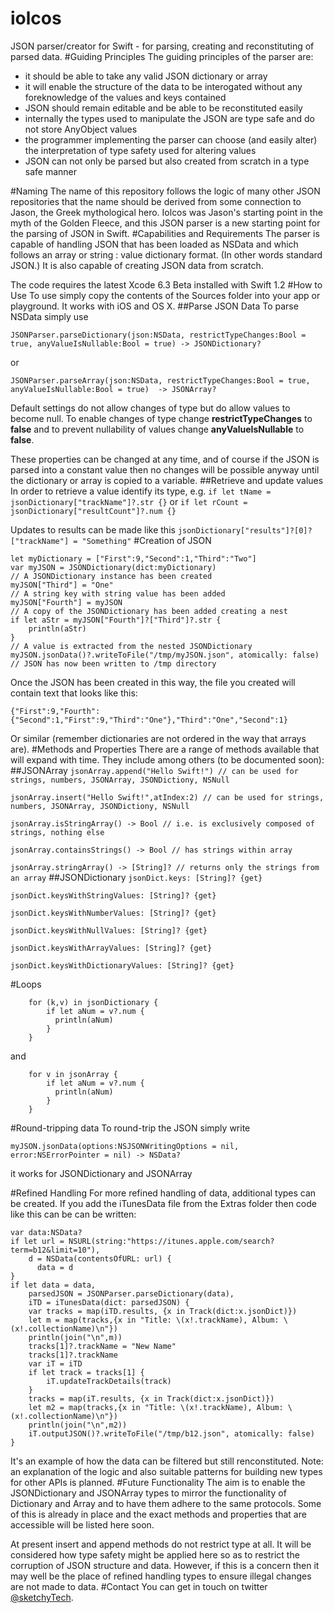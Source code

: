 # iolcos
JSON parser/creator for Swift - for parsing, creating and reconstituting of parsed data.
#Guiding Principles
The guiding principles of the parser are:

* it should be able to take any valid JSON dictionary or array
* it will enable the structure of the data to be interogated without any foreknowledge of the values and keys contained
* JSON should remain editable and be able to be reconstituted easily
* internally the types used to manipulate the JSON are type safe and do not store AnyObject values
* the programmer implementing the parser can choose (and easily alter) the interpretation of type safety used for altering values
* JSON can not only be parsed but also created from scratch in a type safe manner

#Naming
The name of this repository follows the logic of many other JSON repositories that the name should be derived from some connection to Jason, the Greek mythological hero. Iolcos was Jason's starting point in the myth of the Golden Fleece, and this JSON parser is a new starting point for the parsing of JSON in Swift.
#Capabilities and Requirements
The parser is capable of handling JSON that has been loaded as NSData and which follows an array or string : value dictionary format. (In other words standard JSON.) It is also capable of creating JSON data from scratch.

The code requires the latest Xcode 6.3 Beta installed with Swift 1.2
#How to Use
To use simply copy the contents of the Sources folder into your app or playground. It works with iOS and OS X.
##Parse JSON Data
To parse NSData simply use

`JSONParser.parseDictionary(json:NSData, restrictTypeChanges:Bool = true, anyValueIsNullable:Bool = true) -> JSONDictionary?`

or 

`JSONParser.parseArray(json:NSData, restrictTypeChanges:Bool = true, anyValueIsNullable:Bool = true)  -> JSONArray?`

Default settings do not allow changes of type but do allow values to become null. To enable changes of type change **restrictTypeChanges** to **false** and to prevent nullability of values change **anyValueIsNullable** to **false**.

These properties can be changed at any time, and of course if the JSON is parsed into a constant value then no changes will be possible anyway until the dictionary or array is copied to a variable.
##Retrieve and update values
In order to retrieve a value identify its type, e.g. `if let tName = jsonDictionary["trackName"]?.str {}` or `if let rCount = jsonDictionary["resultCount"]?.num {}`

Updates to results can be made like this `jsonDictionary["results"]?[0]?["trackName"] = "Something"`
#Creation of JSON
    
    let myDictionary = ["First":9,"Second":1,"Third":"Two"]
    var myJSON = JSONDictionary(dict:myDictionary)
    // A JSONDictionary instance has been created
    myJSON["Third"] = "One"
    // A string key with string value has been added
    myJSON["Fourth"] = myJSON
    // A copy of the JSONDictionary has been added creating a nest
    if let aStr = myJSON["Fourth"]?["Third"]?.str {
        println(aStr)
    }
    // A value is extracted from the nested JSONDictionary
    myJSON.jsonData()?.writeToFile("/tmp/myJSON.json", atomically: false)
    // JSON has now been written to /tmp directory

Once the JSON has been created in this way, the file you created will contain text that looks like this:

`{"First":9,"Fourth":{"Second":1,"First":9,"Third":"One"},"Third":"One","Second":1}`

Or similar (remember dictionaries are not ordered in the way that arrays are).
#Methods and Properties
There are a range of methods available that will expand with time. They include among others (to be documented soon):
##JSONArray
`jsonArray.append("Hello Swift!") // can be used for strings, numbers, JSONArray, JSONDictiony, NSNull`

`jsonArray.insert("Hello Swift!",atIndex:2) // can be used for strings, numbers, JSONArray, JSONDictiony, NSNull`

`jsonArray.isStringArray() -> Bool // i.e. is exclusively composed of strings, nothing else`

`jsonArray.containsStrings() -> Bool // has strings within array`

`jsonArray.stringArray() -> [String]? // returns only the strings from an array`
##JSONDictionary
`jsonDict.keys: [String]? {get}`

`jsonDict.keysWithStringValues: [String]? {get}`

`jsonDict.keysWithNumberValues: [String]? {get}`

`jsonDict.keysWithNullValues: [String]? {get}`

`jsonDict.keysWithArrayValues: [String]? {get}`

`jsonDict.keysWithDictionaryValues: [String]? {get}`

#Loops

        for (k,v) in jsonDictionary {
            if let aNum = v?.num {
              println(aNum)
            }
        }

and

        for v in jsonArray {
            if let aNum = v?.num {
              println(aNum)
            }
        }


#Round-tripping data
To round-trip the JSON simply write

`myJSON.jsonData(options:NSJSONWritingOptions = nil, error:NSErrorPointer = nil) -> NSData?`

it works for JSONDictionary and JSONArray

#Refined Handling
For more refined handling of data, additional types can be created. If you add the iTunesData file from the Extras folder then code like this can be can be written:

    var data:NSData?
    if let url = NSURL(string:"https://itunes.apple.com/search?term=b12&limit=10"),
        d = NSData(contentsOfURL: url) {
          data = d
    }
    if let data = data,
        parsedJSON = JSONParser.parseDictionary(data),
        iTD = iTunesData(dict: parsedJSON) {
        var tracks = map(iTD.results, {x in Track(dict:x.jsonDict)})
        let m = map(tracks,{x in "Title: \(x!.trackName), Album: \(x!.collectionName)\n"})
        println(join("\n",m))
        tracks[1]?.trackName = "New Name"
        tracks[1]?.trackName
        var iT = iTD
        if let track = tracks[1] {
            iT.updateTrackDetails(track)
        }
        tracks = map(iT.results, {x in Track(dict:x.jsonDict)})
        let m2 = map(tracks,{x in "Title: \(x!.trackName), Album: \(x!.collectionName)\n"})
        println(join("\n",m2))
        iT.outputJSON()?.writeToFile("/tmp/b12.json", atomically: false)
    }
It's an example of how the data can be filtered but still renconstituted. Note: an explanation of the logic and also suitable patterns for building new types for other APIs is planned. 
#Future Functionality
The aim is to enable the JSONDictionary and JSONArray types to mirror the functionality of Dictionary and Array and to have them adhere to the same protocols. Some of this is already in place and the exact methods and properties that are accessible will be listed here soon.

At present insert and append methods do not restrict type at all. It will be considered how type safety might be applied here so as to restrict the corruption of JSON structure and data. However, if this is a concern then it may well be the place of refined handling types to ensure illegal changes are not made to data.
#Contact
You can get in touch on twitter [@sketchyTech](http://twitter.com/sketchyTech).
